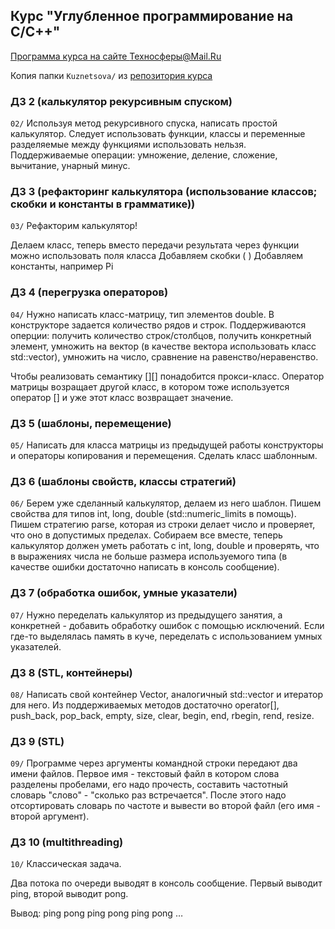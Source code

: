 ## Курс "Углубленное программирование на C/C++"
[Программа курса на сайте Техносферы@Mail.Ru](https://sphere.mail.ru/curriculum/program/discipline/819/)

Копия папки `Kuznetsova/` из [репозитория курса](https://github.com/mtrempoltsev/msu_cpp_autumn_2017)

### ДЗ 2 (калькулятор рекурсивным спуском)
`02/`
Используя метод рекурсивного спуска, написать простой калькулятор. Следует использовать функции, классы и переменные разделяемые между функциями использовать нельзя. Поддерживаемые операции: умножение, деление, сложение, вычитание, унарный минус.


### ДЗ 3 (рефакторинг калькулятора (использование классов; скобки и константы в грамматике))
`03/`
Рефакторим калькулятор!

Делаем класс, теперь вместо передачи результата через функции можно использовать поля класса
Добавляем скобки ( )
Добавляем константы, например Pi

### ДЗ 4 (перегрузка операторов)
`04/`
Нужно написать класс-матрицу, тип элементов double. В конструкторе задается количество рядов и строк. Поддерживаются оперции: получить количество строк/столбцов, получить конкретный элемент, умножить на вектор (в качестве вектора использовать класс std::vector<double>), умножить на число, сравнение на равенство/неравенство. 

Чтобы реализовать семантику [][] понадобится прокси-класс. Оператор матрицы возращает другой класс, в котором тоже используется оператор [] и уже этот класс возвращает значение.

### ДЗ 5 (шаблоны, перемещение)
`05/`
Написать для класса матрицы из предыдущей работы конструкторы и операторы копирования и перемещения. Сделать класс шаблонным.

### ДЗ 6 (шаблоны свойств, классы стратегий)
`06/`
Берем уже сделанный калькулятор, делаем из него шаблон. Пишем свойства для типов int, long, double (std::numeric_limits в помощь). Пишем стратегию parse, которая из строки делает число и проверяет, что оно в допустимых пределах. Собираем все вместе, теперь калькулятор должен уметь работать с int, long, double и проверять, что в выражениях числа не больше размера используемого типа (в качестве ошибки достаточно написать в консоль сообщение).

### ДЗ 7 (обработка ошибок, умные указатели)
`07/`
Нужно переделать калькулятор из предыдущего занятия, а конкретней - добавить обработку ошибок с помощью исключений. Если где-то выделялась память в куче, переделать с использованием умных указателей.

### ДЗ 8 (STL, контейнеры)
`08/`
Написать свой контейнер Vector, аналогичный std::vector и итератор для него. Из поддерживаемых методов достаточно operator[], push_back, pop_back, empty, size, clear, begin, end, rbegin, rend, resize.

### ДЗ 9 (STL)
`09/`
Программе через аргументы командной строки передают два имени файлов. Первое имя - текстовый файл в котором слова разделены пробелами, его надо прочесть, составить частотный словарь "слово" - "сколько раз встречается". После этого надо отсортировать словарь по частоте и вывести во второй файл (его имя - второй аргумент).

### ДЗ 10 (multithreading)
`10/`
Классическая задача.

Два потока по очереди выводят в консоль сообщение. Первый выводит ping, второй выводит pong.

Вывод: ping pong ping pong ping pong …


